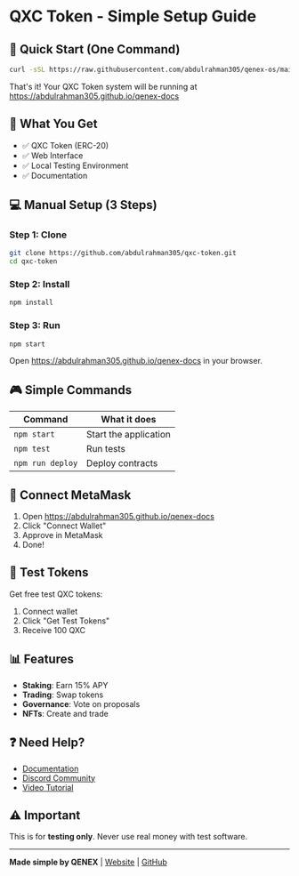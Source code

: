 # QXC Token - Simple Setup Guide

## 🚀 Quick Start (One Command)

```bash
curl -sSL https://raw.githubusercontent.com/abdulrahman305/qenex-os/main/quick-start.sh | bash
```

That's it! Your QXC Token system will be running at https://abdulrahman305.github.io/qenex-docs

## 🎯 What You Get

- ✅ QXC Token (ERC-20)
- ✅ Web Interface
- ✅ Local Testing Environment
- ✅ Documentation

## 💻 Manual Setup (3 Steps)

### Step 1: Clone
```bash
git clone https://github.com/abdulrahman305/qxc-token.git
cd qxc-token
```

### Step 2: Install
```bash
npm install
```

### Step 3: Run
```bash
npm start
```

Open https://abdulrahman305.github.io/qenex-docs in your browser.

## 🎮 Simple Commands

| Command | What it does |
|---------|-------------|
| `npm start` | Start the application |
| `npm test` | Run tests |
| `npm run deploy` | Deploy contracts |

## 📱 Connect MetaMask

1. Open https://abdulrahman305.github.io/qenex-docs
2. Click "Connect Wallet"
3. Approve in MetaMask
4. Done!

## 🧪 Test Tokens

Get free test QXC tokens:
1. Connect wallet
2. Click "Get Test Tokens"
3. Receive 100 QXC

## 📊 Features

- **Staking**: Earn 15% APY
- **Trading**: Swap tokens
- **Governance**: Vote on proposals
- **NFTs**: Create and trade

## ❓ Need Help?

- [Documentation](https://github.com/abdulrahman305/qxc-token/wiki)
- [Discord Community](https://discord.gg/qxc)
- [Video Tutorial](https://youtube.com/watch?v=qxc-setup)

## ⚠️ Important

This is for **testing only**. Never use real money with test software.

---

**Made simple by QENEX** | [Website](https://abdulrahman305.github.io/qenex-docs) | [GitHub](https://github.com/abdulrahman305)